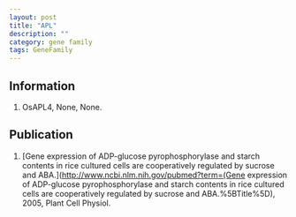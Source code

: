 ```yaml
---
layout: post
title: "APL"
description: ""
category: gene family
tags: GeneFamily
---
```


## Information
1. OsAPL4, None, None.

## Publication
1. [Gene expression of ADP-glucose pyrophosphorylase and starch contents in rice cultured cells are cooperatively regulated by sucrose and ABA.](http://www.ncbi.nlm.nih.gov/pubmed?term=(Gene expression of ADP-glucose pyrophosphorylase and starch contents in rice cultured cells are cooperatively regulated by sucrose and ABA.%5BTitle%5D), 2005, Plant Cell Physiol.


